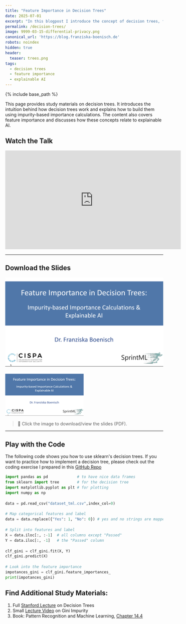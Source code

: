 ```yaml
---
title: "Feature Importance in Decision Trees"
date: 2025-07-01
excerpt: "In this blogpost I introduce the concept of decision trees, feature importance, and how these are useful for explainable AI."
permalink: /decision-trees/
image: 9999-03-15-differential-privacy.png
canonical_url: 'https://blog.franziska-boenisch.de'
robots: noindex
hidden: true
header:
  teaser: trees.png
tags:
  - decision trees
  - feature importance
  - explainable AI
---
```

<script src="//yihui.org/js/math-code.js"></script>
<!-- Just one possible MathJax CDN below. You may use others. -->
<script async
  src="//mathjax.rstudio.com/latest/MathJax.js?config=TeX-MML-AM_CHTML">
</script>

{% include base_path %}



This page provides study materials on decision trees. It introduces the intuition behind how decision trees work and explains how to build them using impurity-based importance calculations. The content also covers feature importance and discusses how these concepts relate to explainable AI.

## Watch the Talk

<iframe width="560" height="315" src="https://youtu.be/9C5EmAVkgAg" frameborder="0" allowfullscreen></iframe>

---

## Download the Slides

[![Slides Preview](/images/trees.png)](https://yourdomain.com/path-to-your-slides.pdf)

<a href="{% include base_path %}/assets/slides/decision_trees.pdf">
  <img src="/images/trees.png" alt="Slides Preview" width="250">
</a>

> 📄 Click the image to download/view the slides (PDF).

---

## Play with the Code  

The following code shows you how to use sklearn's decision trees. If you want to practice how to implement a decision tree, please check out the coding exercise I prepared in this [GitHub Repo](https://github.com/yourusername/your-repo)
```python
import pandas as pd             # to have nice data frames
from sklearn import tree        # for the decision tree
import matplotlib.pyplot as plt # for plotting
import numpy as np

data = pd.read_csv("dataset_tml.csv",index_col=0)

# Map categorical features and label
data = data.replace({"Yes": 1, "No": 0}) # yes and no strings are mapped to 1 and 0

# Split into features and label
X = data.iloc[:, :-1]  # all columns except "Passed"
Y = data.iloc[:, -1]   # the "Passed" column

clf_gini = clf_gini.fit(X, Y)
clf_gini.predict(X)

# Look into the feature importance
impotances_gini = clf_gini.feature_importances_
print(impotances_gini)
```

## Find Additional Study Materials:

1. Full [Stanford Lecture](https://www.youtube.com/watch?v=wr9gUr-eWdA) on Decision Trees
2. Small [Lecture Video](https://www.youtube.com/watch?v=_L39rN6gz7Y ) on Gini Impurity
3. Book: Pattern Recognition and Machine Learning, [Chapter 14.4](https://github.com/Benlau93/Data-Science-Curriculum/blob/master/Bishop-Pattern-Recognition-and-Machine-Learning-2006.pdf)
